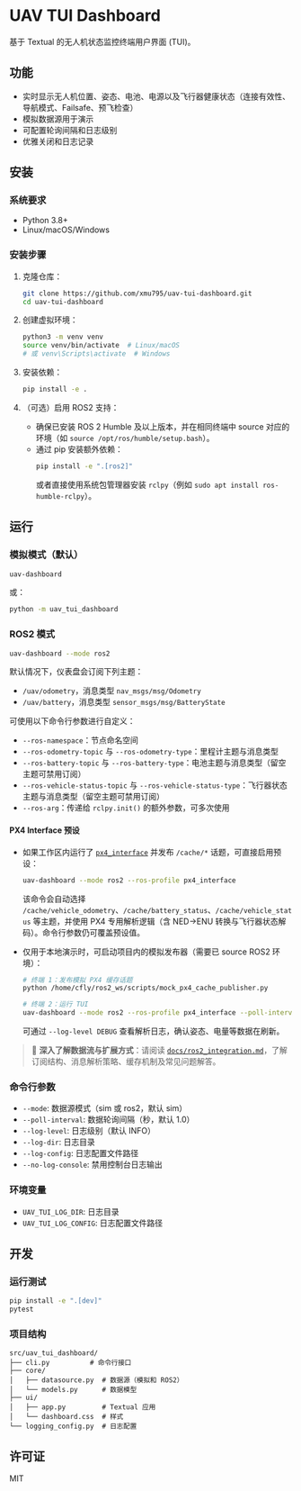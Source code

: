 # UAV TUI Dashboard

基于 Textual 的无人机状态监控终端用户界面 (TUI)。

## 功能

- 实时显示无人机位置、姿态、电池、电源以及飞行器健康状态（连接有效性、导航模式、Failsafe、预飞检查）
- 模拟数据源用于演示
- 可配置轮询间隔和日志级别
- 优雅关闭和日志记录

## 安装

### 系统要求

- Python 3.8+
- Linux/macOS/Windows

### 安装步骤

1. 克隆仓库：
   ```bash
   git clone https://github.com/xmu795/uav-tui-dashboard.git
   cd uav-tui-dashboard
   ```

2. 创建虚拟环境：
   ```bash
   python3 -m venv venv
   source venv/bin/activate  # Linux/macOS
   # 或 venv\Scripts\activate  # Windows
   ```

3. 安装依赖：
   ```bash
   pip install -e .
   ```

4. （可选）启用 ROS2 支持：
   - 确保已安装 ROS 2 Humble 及以上版本，并在相同终端中 source 对应的环境（如 `source /opt/ros/humble/setup.bash`）。
   - 通过 pip 安装额外依赖：
     ```bash
     pip install -e ".[ros2]"
     ```
     或者直接使用系统包管理器安装 `rclpy`（例如 `sudo apt install ros-humble-rclpy`）。

## 运行

### 模拟模式（默认）

```bash
uav-dashboard
```

或：

```bash
python -m uav_tui_dashboard
```

### ROS2 模式

```bash
uav-dashboard --mode ros2
```

默认情况下，仪表盘会订阅下列主题：

- `/uav/odometry`，消息类型 `nav_msgs/msg/Odometry`
- `/uav/battery`，消息类型 `sensor_msgs/msg/BatteryState`

可使用以下命令行参数进行自定义：

- `--ros-namespace`：节点命名空间
- `--ros-odometry-topic` 与 `--ros-odometry-type`：里程计主题与消息类型
- `--ros-battery-topic` 与 `--ros-battery-type`：电池主题与消息类型（留空主题可禁用订阅）
- `--ros-vehicle-status-topic` 与 `--ros-vehicle-status-type`：飞行器状态主题与消息类型（留空主题可禁用订阅）
- `--ros-arg`：传递给 `rclpy.init()` 的额外参数，可多次使用

#### PX4 Interface 预设

- 如果工作区内运行了 [`px4_interface`](../px4_interface) 并发布 `/cache/*` 话题，可直接启用预设：

   ```bash
   uav-dashboard --mode ros2 --ros-profile px4_interface
   ```

   该命令会自动选择 `/cache/vehicle_odometry`、`/cache/battery_status`、`/cache/vehicle_status` 等主题，并使用 PX4 专用解析逻辑（含 NED→ENU 转换与飞行器状态解码）。命令行参数仍可覆盖预设值。

- 仅用于本地演示时，可启动项目内的模拟发布器（需要已 source ROS2 环境）：

   ```bash
   # 终端 1：发布模拟 PX4 缓存话题
   python /home/cfly/ros2_ws/scripts/mock_px4_cache_publisher.py

   # 终端 2：运行 TUI
   uav-dashboard --mode ros2 --ros-profile px4_interface --poll-interval 0.5
   ```

   可通过 `--log-level DEBUG` 查看解析日志，确认姿态、电量等数据在刷新。

> 📘 **深入了解数据流与扩展方式**：请阅读 [`docs/ros2_integration.md`](docs/ros2_integration.md)，了解订阅结构、消息解析策略、缓存机制及常见问题解答。

### 命令行参数

- `--mode`: 数据源模式（sim 或 ros2，默认 sim）
- `--poll-interval`: 数据轮询间隔（秒，默认 1.0）
- `--log-level`: 日志级别（默认 INFO）
- `--log-dir`: 日志目录
- `--log-config`: 日志配置文件路径
- `--no-log-console`: 禁用控制台日志输出

### 环境变量

- `UAV_TUI_LOG_DIR`: 日志目录
- `UAV_TUI_LOG_CONFIG`: 日志配置文件路径

## 开发

### 运行测试

```bash
pip install -e ".[dev]"
pytest
```

### 项目结构

```
src/uav_tui_dashboard/
├── cli.py          # 命令行接口
├── core/
│   ├── datasource.py  # 数据源（模拟和 ROS2）
│   └── models.py      # 数据模型
├── ui/
│   ├── app.py         # Textual 应用
│   └── dashboard.css  # 样式
└── logging_config.py  # 日志配置
```

## 许可证

MIT
